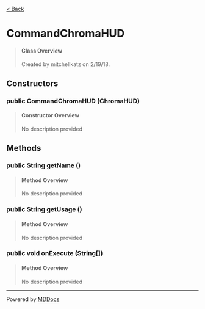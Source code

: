[< Back](README.md)
# CommandChromaHUD #
>#### Class Overview ####
>Created by mitchellkatz on 2/19/18.
## Constructors ##
### public CommandChromaHUD (ChromaHUD) ###
>#### Constructor Overview ####
>No description provided
>
## Methods ##
### public String getName () ###
>#### Method Overview ####
>No description provided
>
### public String getUsage () ###
>#### Method Overview ####
>No description provided
>
### public void onExecute (String[]) ###
>#### Method Overview ####
>No description provided
>

---
Powered by [MDDocs](https://github.com/VRCube/MDDocs)
